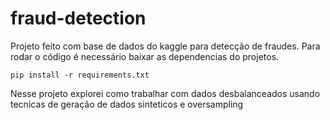 # fraud-detection
Projeto feito com base de dados do kaggle para detecção de fraudes. Para rodar o código é necessário baixar as dependencias do projetos.

```console
pip install -r requirements.txt
```

Nesse projeto explorei como trabalhar com dados desbalanceados usando tecnicas de geração de dados sinteticos e oversampling

